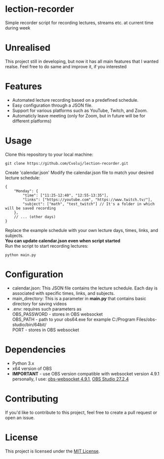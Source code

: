 # lection-recorder
Simple recorder script for recording lectures, streams etc. at current time during week
# Unrealised
This project still in developing, but now it has all main features that I wanted realse. Feel free to do same and improve it, if you interested
# Features
* Automated lecture recording based on a predefined schedule.
* Easy configuration through a JSON file.
* Support for various platforms such as YouTube, Twitch, and Zoom.
* Automaticly leave meeting (only for Zoom, but in future will be for different platforms)

# Usage

Clone this repository to your local machine:


```
git clone https://github.com/Cvoluj/lection-recorder.git
```

Create 'calendar.json'
Modify the calendar.json file to match your desired lecture schedule:

```
{
    "Monday": {
        "time": ["11:25-12:40", "12:55-13:35"], 
        "links": ["https://youtube.com", "https://www.twitch.tv/"],
        "subject": ["math", "test_twitch"] // It's a folder in which will be saved recording
    },
    // ... (other days)
}
```

Replace the example schedule with your own lecture days, times, links, and subjects. 
<br> **You can update calendar.json even when script started** <br>
Run the script to start recording lectures:

```
python main.py
```

# Configuration
* calendar.json: This JSON file contains the lecture schedule. Each day is associated with specific times, links, and subjects.
* main_directory: This is a parameter in **main.py** that contains basic directory for saving videos
* .env: requires such parameters as <br>
OBS_PASSWORD - stores in OBS websocket <br>
OBS_PATH - path to your obs64.exe for example C:/Program Files/obs-studio/bin/64bit/ <br> 
PORT - stores in OBS websocket
# Dependencies
* Python 3.x
* x64 version of OBS
* **IMPORTANT** - use OBS version compatible with websocket version 4.9.1
personally, I use: 
    [obs-websocket 4.9.1](https://github.com/obsproject/obs-websocket/releases/tag/4.9.1), 
    [OBS Studio 27.2.4](https://github.com/obsproject/obs-studio/releases/tag/27.2.4)

# Contributing
If you'd like to contribute to this project, feel free to create a pull request or open an issue.

# License
This project is licensed under the [MIT License](https://choosealicense.com/licenses/mit/).


